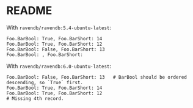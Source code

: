 # README

With `ravendb/ravendb:5.4-ubuntu-latest`:

```
Foo.BarBool: True, Foo.BarShort: 14
Foo.BarBool: True, Foo.BarShort: 12
Foo.BarBool: False, Foo.BarShort: 13
Foo.BarBool: , Foo.BarShort:
```

With `ravendb/ravendb:6.0-ubuntu-latest`:

```
Foo.BarBool: False, Foo.BarShort: 13   # BarBool should be ordered descending, so `True` first.
Foo.BarBool: True, Foo.BarShort: 14
Foo.BarBool: True, Foo.BarShort: 12
# Missing 4th record.
```
